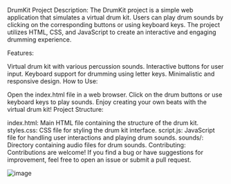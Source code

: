 DrumKit Project
Description:
The DrumKit project is a simple web application that simulates a virtual drum kit. Users can play drum sounds by clicking on the corresponding buttons or using keyboard keys. The project utilizes HTML, CSS, and JavaScript to create an interactive and engaging drumming experience.

Features:

Virtual drum kit with various percussion sounds.
Interactive buttons for user input.
Keyboard support for drumming using letter keys.
Minimalistic and responsive design.
How to Use:

Open the index.html file in a web browser.
Click on the drum buttons or use keyboard keys to play sounds.
Enjoy creating your own beats with the virtual drum kit!
Project Structure:

index.html: Main HTML file containing the structure of the drum kit.
styles.css: CSS file for styling the drum kit interface.
script.js: JavaScript file for handling user interactions and playing drum sounds.
sounds/: Directory containing audio files for drum sounds.
Contributing:
Contributions are welcome! If you find a bug or have suggestions for improvement, feel free to open an issue or submit a pull request.

![image](https://github.com/senones/drum/assets/59428039/4f0c3656-2072-4e6f-8872-719d4048643c)
